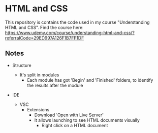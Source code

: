 # HTML and CSS

This repository is contains the code used in my course "Understanding HTML and CSS". Find the course here: https://www.udemy.com/course/understanding-html-and-css/?referralCode=29ED997A126F1B7FF1DF

## Notes
* Structure
  * It's split in modules
    * Each module has got 'Begin' and 'Finished' folders, to identify the results after the module

* IDE
  * VSC
    * Extensions
      * Download 'Open with Live Server'
      * It allows launching to see HTML documents visually
        * Right click on a HTML document